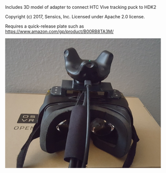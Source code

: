 Includes 3D model of adapter to connect HTC Vive tracking puck to HDK2

Copyright (c) 2017, Sensics, Inc. Licensed under Apache 2.0 license.

Requires a quick-release plate such as https://www.amazon.com/gp/product/B00RB8TA3M/

![Puck adapter installed on OSVR HDK](hdk_puck.jpg?raw=true )
